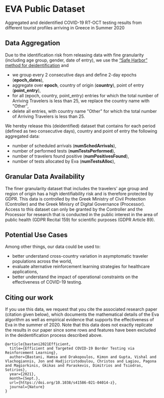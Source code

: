 # EVA Public Dataset
Aggregated and deidentified COVID-19 RT-OCT testing results from different tourist profiles arriving in Greece in Summer 2020

## Data Aggregation
Due to the identification risk from releasing data with fine granularity (including age group, gender, date of entry), we use the [“Safe Harbor” method for deidentification](https://www.hhs.gov/hipaa/for-professionals/privacy/special-topics/de-identification/index.html) and 
* we group every 2 consecutive days and define 2-day epochs (**epoch_dates**), 
* aggregate over **epoch**, country of origin (**country**), point of entry (**point_entry**),
* for all (epoch, country, point_entry) entries for which the total number of Arriving Travelers is less than 25, we replace the country name with "Other",
* delete all entries, with country name "Other" for which the total number of Arriving Travelers is less than 25.

We hereby release this (deidentified) dataset that contains for each period (defined as two consecutive days), country and point of entry the following aggregated data:
- number of scheduled arrivals (**numSchedArrivals**),
- number of performed tests (**numTestsPerformed**),
- number of travelers found positive (**numPositivesFound**),
- number of tests allocated by Eva (**numTestsAlloc**),
  
## Granular Data Availability
The finer granularity dataset that includes the travelers' age group and region of origin has a high identifiability risk and is therefore protected by GDPR. This data is controlled by the Greek Ministry of Civil Protection (Controller) and the Greek Minisry of Digital Governance (Processor). Access to this dataset can only be granted by the Controller and the Processor for research that is conducted in the public interest in the area of public health (GDPR Recital 159) for scientific purposes (GDPR Article 89).

## Potential Use Cases
Among other things, our data could be used to:
* better understand cross-country variation in asymptomatic traveler populations across the world,
* evaluate alternative reinforcement learning strategies for healthcare applications,
* better understand the impact of operational constraints on the effectiveness of COVID-19 testing.

## Citing our work
If you use this data, we request that you cite the associated research paper (citation given below), which documents the mathematical details of the Eva algorithm as well as empirical evidence that supports the effectiveness of Eva in the summer of 2020. Note that this data does not exactly replicate the results in our paper since some rows and features have been excluded in the deidentification process described above.

```
@article{bastani2021Efficient,
  title={Efficient and Targeted COVID-19 Border Testing via Reinforcement Learning},
  author={Bastani, Hamsa and Drakopoulos, Kimon and Gupta, Vishal and Vlachogiannis, Jon and Hadjicristodoulou, Christos and Lagiou, Pagona and Magiorkinis, Gkikas and Paraskevis, Dimitrios and Tsiodras, Sotirios}, 
  year={2021},
  month={Sept.},
  url={https://doi.org/10.1038/s41586-021-04014-z}, 
  journal={Nature}
}
```

